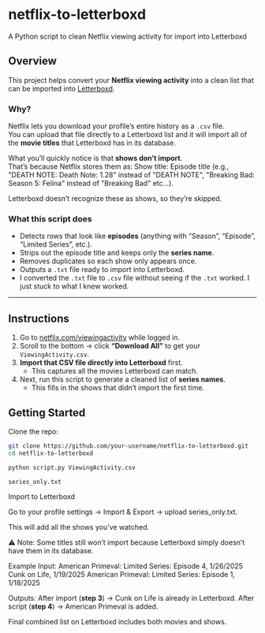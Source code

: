 # netflix-to-letterboxd
A Python script to clean Netflix viewing activity for import into Letterboxd

## Overview
This project helps convert your **Netflix viewing activity** into a clean list that can be imported into [Letterboxd](https://letterboxd.com).

### Why?
Netflix lets you download your profile’s entire history as a `.csv` file.  
You can upload that file directly to a Letterboxd list and it will import all of the **movie titles** that Letterboxd has in its database.  

What you’ll quickly notice is that **shows don’t import**.  
That’s because Netflix stores them as:  Show title: Episode title  (e.g., "DEATH NOTE: Death Note: 1.28" instead of "DEATH NOTE", "Breaking Bad: Season 5: Felina" instead of "Breaking Bad" etc...).

Letterboxd doesn’t recognize these as shows, so they’re skipped.  

### What this script does
- Detects rows that look like **episodes** (anything with “Season”, “Episode”, “Limited Series”, etc.).
- Strips out the episode title and keeps only the **series name**.
- Removes duplicates so each show only appears once.
- Outputs a `.txt` file ready to import into Letterboxd.
- I converted the `.txt` file to `.csv` file without seeing if the `.txt` worked. I just stuck to what I knew worked.

---

## Instructions

1. Go to [netflix.com/viewingactivity](https://www.netflix.com/viewingactivity) while logged in.  
2. Scroll to the bottom → click **“Download All”** to get your `ViewingActivity.csv`.  
3. **Import that CSV file directly into Letterboxd** first.  
   - This captures all the movies Letterboxd can match.  
4. Next, run this script to generate a cleaned list of **series names**.  
   - This fills in the shows that didn’t import the first time.  

## Getting Started

Clone the repo:
```bash
git clone https://github.com/your-username/netflix-to-letterboxd.git
cd netflix-to-letterboxd
```

```bash
python script.py ViewingActivity.csv
```

```bash
series_only.txt
```

Import to Letterboxd

Go to your profile settings → Import & Export → upload series_only.txt.

This will add all the shows you’ve watched.

⚠️ Note: Some titles still won’t import because Letterboxd simply doesn’t have them in its database.

Example Input:
American Primeval: Limited Series: Episode 4, 1/26/2025
Cunk on Life, 1/19/2025
American Primeval: Limited Series: Episode 1, 1/18/2025

Outputs:
After import (**step 3**) → Cunk on Life is already in Letterboxd.
After script (**step 4**) → American Primeval is added.

Final combined list on Letterboxd includes both movies and shows.




